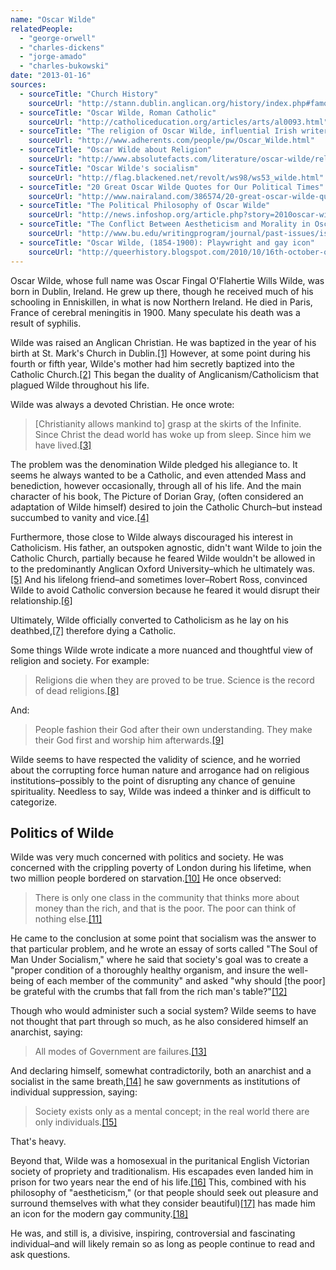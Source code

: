 ```yaml
---
name: "Oscar Wilde"
relatedPeople:
  - "george-orwell"
  - "charles-dickens"
  - "jorge-amado"
  - "charles-bukowski"
date: "2013-01-16"
sources:
  - sourceTitle: "Church History"
    sourceUrl: "http://stann.dublin.anglican.org/history/index.php#famouspeople"
  - sourceTitle: "Oscar Wilde, Roman Catholic"
    sourceUrl: "http://catholiceducation.org/articles/arts/al0093.html"
  - sourceTitle: "The religion of Oscar Wilde, influential Irish writer"
    sourceUrl: "http://www.adherents.com/people/pw/Oscar_Wilde.html"
  - sourceTitle: "Oscar Wilde about Religion"
    sourceUrl: "http://www.absolutefacts.com/literature/oscar-wilde/religion.htm"
  - sourceTitle: "Oscar Wilde's socialism"
    sourceUrl: "http://flag.blackened.net/revolt/ws98/ws53_wilde.html"
  - sourceTitle: "20 Great Oscar Wilde Quotes for Our Political Times"
    sourceUrl: "http://www.nairaland.com/386574/20-great-oscar-wilde-quotes"
  - sourceTitle: "The Political Philosophy of Oscar Wilde"
    sourceUrl: "http://news.infoshop.org/article.php?story=2010oscar-wilde"
  - sourceTitle: "The Conflict Between Aestheticism and Morality in Oscar Wilde's 'The Picture of Dorian Gray.'"
    sourceUrl: "http://www.bu.edu/writingprogram/journal/past-issues/issue-1/duggan/"
  - sourceTitle: "Oscar Wilde, (1854-1900): Playwright and gay icon"
    sourceUrl: "http://queerhistory.blogspot.com/2010/10/16th-october-oscar-wilde.html"
---
```


Oscar Wilde, whose full name was Oscar Fingal O'Flahertie Wills Wilde, was born in Dublin, Ireland. He grew up there, though he received much of his schooling in Enniskillen, in what is now Northern Ireland. He died in Paris, France of cerebral meningitis in 1900. Many speculate his death was a result of syphilis.

Wilde was raised an Anglican Christian. He was baptized in the year of his birth at St. Mark's Church in Dublin.<a class="source-citation" href="#http://stann.dublin.anglican.org/history/index.php#famouspeople" title="Church History">[1]</a> However, at some point during his fourth or fifth year, Wilde's mother had him secretly baptized into the Catholic Church.<a class="source-citation" href="#http://catholiceducation.org/articles/arts/al0093.html" title="Oscar Wilde, Roman Catholic">[2]</a> This began the duality of Anglicanism/Catholicism that plagued Wilde throughout his life.

Wilde was always a devoted Christian. He once wrote:

>[Christianity allows mankind to] grasp at the skirts of the Infinite. Since Christ the dead world has woke up from sleep. Since him we have lived.<a class="source-citation" href="#http://www.adherents.com/people/pw/Oscar_Wilde.html" title="The religion of Oscar Wilde, influential Irish writer">[3]</a>

The problem was the denomination Wilde pledged his allegiance to. It seems he always wanted to be a Catholic, and even attended Mass and benediction, however occasionally, through all of his life. And the main character of his book, The Picture of Dorian Gray, (often considered an adaptation of Wilde himself) desired to join the Catholic Church–but instead succumbed to vanity and vice.<a class="source-citation" href="#http://catholiceducation.org/articles/arts/al0093.html" title="Oscar Wilde, Roman Catholic">[4]</a>

Furthermore, those close to Wilde always discouraged his interest in Catholicism. His father, an outspoken agnostic, didn't want Wilde to join the Catholic Church, partially because he feared Wilde wouldn't be allowed in to the predominantly Anglican Oxford University–which he ultimately was.<a class="source-citation" href="#http://catholiceducation.org/articles/arts/al0093.html" title="Oscar Wilde, Roman Catholic">[5]</a> And his lifelong friend–and sometimes lover–Robert Ross, convinced Wilde to avoid Catholic conversion because he feared it would disrupt their relationship.<a class="source-citation" href="#http://catholiceducation.org/articles/arts/al0093.html" title="Oscar Wilde, Roman Catholic">[6]</a>

Ultimately, Wilde officially converted to Catholicism as he lay on his deathbed,<a class="source-citation" href="#http://www.adherents.com/people/pw/Oscar_Wilde.html" title="The religion of Oscar Wilde, influential Irish writer">[7]</a> therefore dying a Catholic.

Some things Wilde wrote indicate a more nuanced and thoughtful view of religion and society. For example:

>Religions die when they are proved to be true. Science is the record of dead religions.<a class="source-citation" href="#http://www.absolutefacts.com/literature/oscar-wilde/religion.htm" title="Oscar Wilde about Religion">[8]</a>

And:

>People fashion their God after their own understanding. They make their God first and worship him afterwards.<a class="source-citation" href="#http://www.absolutefacts.com/literature/oscar-wilde/religion.htm" title="Oscar Wilde about Religion">[9]</a>

Wilde seems to have respected the validity of science, and he worried about the corrupting force human nature and arrogance had on religious institutions–possibly to the point of disrupting any chance of genuine spirituality. Needless to say, Wilde was indeed a thinker and is difficult to categorize.


## Politics of Wilde

Wilde was very much concerned with politics and society. He was concerned with the crippling poverty of London during his lifetime, when two million people bordered on starvation.<a class="source-citation" href="#http://flag.blackened.net/revolt/ws98/ws53_wilde.html" title="Oscar Wilde&apos;s socialism">[10]</a> He once observed:

>There is only one class in the community that thinks more about money than the rich, and that is the poor. The poor can think of nothing else.<a class="source-citation" href="#http://www.nairaland.com/386574/20-great-oscar-wilde-quotes" title="20 Great Oscar Wilde Quotes for Our Political Times">[11]</a>

He came to the conclusion at some point that socialism was the answer to that particular problem, and he wrote an essay of sorts called "The Soul of Man Under Socialism," where he said that society's goal was to create a "proper condition of a thoroughly healthy organism, and insure the well-being of each member of the community" and asked "why should [the poor] be grateful with the crumbs that fall from the rich man's table?"<a class="source-citation" href="#http://flag.blackened.net/revolt/ws98/ws53_wilde.html" title="Oscar Wilde&apos;s socialism">[12]</a>

Though who would administer such a social system? Wilde seems to have not thought that part through so much, as he also considered himself an anarchist, saying:

>All modes of Government are failures.<a class="source-citation" href="#http://flag.blackened.net/revolt/ws98/ws53_wilde.html" title="Oscar Wilde&apos;s socialism">[13]</a>

And declaring himself, somewhat contradictorily, both an anarchist and a socialist in the same breath,<a class="source-citation" href="#http://flag.blackened.net/revolt/ws98/ws53_wilde.html" title="Oscar Wilde&apos;s socialism">[14]</a> he saw governments as institutions of individual suppression, saying:

>Society exists only as a mental concept; in the real world there are only individuals.<a class="source-citation" href="#http://www.nairaland.com/386574/20-great-oscar-wilde-quotes" title="20 Great Oscar Wilde Quotes for Our Political Times">[15]</a>

That's heavy.

Beyond that, Wilde was a homosexual in the puritanical English Victorian society of propriety and traditionalism. His escapades even landed him in prison for two years near the end of his life.<a class="source-citation" href="#http://news.infoshop.org/article.php?story=2010oscar-wilde" title="The Political Philosophy of Oscar Wilde">[16]</a> This, combined with his philosophy of "aestheticism," (or that people should seek out pleasure and surround themselves with what they consider beautiful)<a class="source-citation" href="#http://www.bu.edu/writingprogram/journal/past-issues/issue-1/duggan/" title="The Conflict Between Aestheticism and Morality in Oscar Wilde&apos;s &apos;The Picture of Dorian Gray.&apos;">[17]</a> has made him an icon for the modern gay community.<a class="source-citation" href="#http://queerhistory.blogspot.com/2010/10/16th-october-oscar-wilde.html" title="Oscar Wilde, (1854-1900): Playwright and gay icon">[18]</a>

He was, and still is, a divisive, inspiring, controversial and fascinating individual–and will likely remain so as long as people continue to read and ask questions.